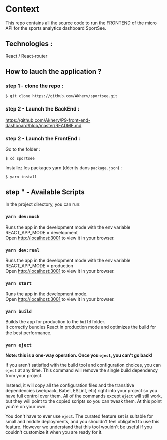 # Context

This repo contains all the source code to run the FRONTEND of the micro API for the sports analytics dashboard SportSee.

## Technologies :

React / React-router

## How to lauch the application ?

### step 1 - clone the repo :

```
$ git clone https://github.com/Akherv/sportsee.git
```

### step 2 - Launch the BackEnd :

https://github.com/Akherv/P9-front-end-dashboard/blob/master/README.md

### step 2 - Launch the FrontEnd :

Go to the folder :

```
$ cd sportsee
```

Installez les packages yarn (décrits dans `package.json`) :

```
$ yarn install
```

## step " - Available Scripts

In the project directory, you can run:

### `yarn dev:mock`

Runs the app in the development mode with the env variable REACT_APP_MODE = development\
Open [http://localhost:3001](http://localhost:3001) to view it in your browser.

### `yarn dev:real`

Runs the app in the development mode with the env variable REACT_APP_MODE = production \
Open [http://localhost:3001](http://localhost:3001) to view it in your browser.

### `yarn start`

Runs the app in the development mode.\
Open [http://localhost:3001](http://localhost:3001) to view it in your browser.

### `yarn build`

Builds the app for production to the `build` folder.\
It correctly bundles React in production mode and optimizes the build for the best performance.

### `yarn eject`

**Note: this is a one-way operation. Once you `eject`, you can't go back!**

If you aren't satisfied with the build tool and configuration choices, you can `eject` at any time. This command will remove the single build dependency from your project.

Instead, it will copy all the configuration files and the transitive dependencies (webpack, Babel, ESLint, etc) right into your project so you have full control over them. All of the commands except `eject` will still work, but they will point to the copied scripts so you can tweak them. At this point you're on your own.

You don't have to ever use `eject`. The curated feature set is suitable for small and middle deployments, and you shouldn't feel obligated to use this feature. However we understand that this tool wouldn't be useful if you couldn't customize it when you are ready for it.
